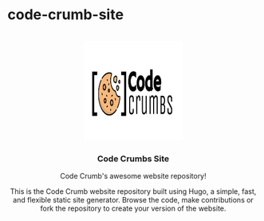 # code-crumb-site

<br />
<div align="center">
  <a href="https://github.com/othneildrew/Best-README-Template">
    <img src="static/CodeCrumbs- Lab-Shortened.svg" alt="Logo" width="200" height="200">
  </a>

  <h3 align="center">Code Crumbs Site</h3>

  <p align="center">
    Code Crumb's awesome website repository!
    <br />


This is the Code Crumb website repository built using Hugo, a simple, fast, and flexible static site generator. Browse the code, make contributions or fork the repository to create your version of the website.
